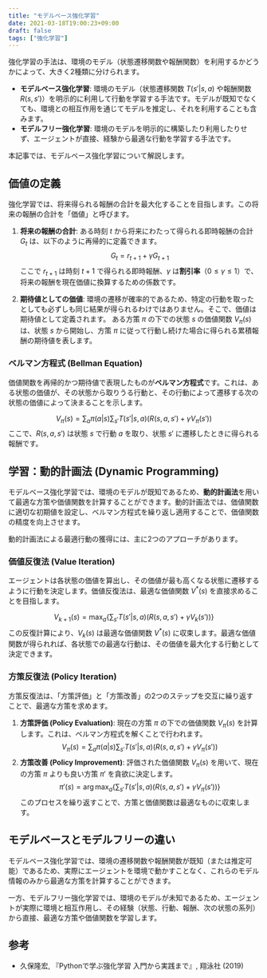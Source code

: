 ```yaml
---
title: "モデルベース強化学習"
date: 2021-03-18T19:00:23+09:00
draft: false
tags: ["強化学習"] 
---
```

<!--more-->
強化学習の手法は、環境のモデル（状態遷移関数や報酬関数）を利用するかどうかによって、大きく2種類に分けられます。

-   **モデルベース強化学習**: 環境のモデル（状態遷移関数 $T(s'|s,a)$ や報酬関数 $R(s,s')$）を明示的に利用して行動を学習する手法です。モデルが既知でなくても、環境との相互作用を通じてモデルを推定し、それを利用することも含みます。
-   **モデルフリー強化学習**: 環境のモデルを明示的に構築したり利用したりせず、エージェントが直接、経験から最適な行動を学習する手法です。

本記事では、モデルベース強化学習について解説します。

## 価値の定義

強化学習では、将来得られる報酬の合計を最大化することを目指します。この将来の報酬の合計を「価値」と呼びます。

1.  **将来の報酬の合計**: ある時刻 $t$ から将来にわたって得られる即時報酬の合計 $G_t$ は、以下のように再帰的に定義できます。
    $$ G_t = r_{t+1} + \gamma G_{t+1} $$
    ここで $r_{t+1}$ は時刻 $t+1$ で得られる即時報酬、$\gamma$ は**割引率**（$0 \le \gamma \le 1$）で、将来の報酬を現在価値に換算するための係数です。

2.  **期待値としての価値**: 環境の遷移が確率的であるため、特定の行動を取ったとしても必ずしも同じ結果が得られるわけではありません。そこで、価値は期待値として定義されます。
    ある方策 $\pi$ の下での状態 $s$ の価値関数 $V_\pi(s)$ は、状態 $s$ から開始し、方策 $\pi$ に従って行動し続けた場合に得られる累積報酬の期待値を表します。

### ベルマン方程式 (Bellman Equation)

価値関数を再帰的かつ期待値で表現したものが**ベルマン方程式**です。これは、ある状態の価値が、その状態から取りうる行動と、その行動によって遷移する次の状態の価値によって決まることを示します。

$$ V_\pi(s) = \sum_a \pi(a|s) \sum_{s'} T(s'|s,a) (R(s,a,s') + \gamma V_\pi(s')) $$
ここで、$R(s,a,s')$ は状態 $s$ で行動 $a$ を取り、状態 $s'$ に遷移したときに得られる報酬です。

## 学習：動的計画法 (Dynamic Programming)

モデルベース強化学習では、環境のモデルが既知であるため、**動的計画法**を用いて最適な方策や価値関数を計算することができます。動的計画法では、価値関数に適切な初期値を設定し、ベルマン方程式を繰り返し適用することで、価値関数の精度を向上させます。

動的計画法による最適行動の獲得には、主に2つのアプローチがあります。

### 価値反復法 (Value Iteration)

エージェントは各状態の価値を算出し、その価値が最も高くなる状態に遷移するように行動を決定します。価値反復法は、最適な価値関数 $V^*(s)$ を直接求めることを目指します。

$$ V_{k+1}(s) = \max_a \left\{ \sum_{s'} T(s'|s,a) (R(s,a,s') + \gamma V_k(s')) \right\} $$
この反復計算により、$V_k(s)$ は最適な価値関数 $V^*(s)$ に収束します。最適な価値関数が得られれば、各状態での最適な行動は、その価値を最大化する行動として決定できます。

### 方策反復法 (Policy Iteration)

方策反復法は、「方策評価」と「方策改善」の2つのステップを交互に繰り返すことで、最適な方策を求めます。

1.  **方策評価 (Policy Evaluation)**: 現在の方策 $\pi$ の下での価値関数 $V_\pi(s)$ を計算します。これは、ベルマン方程式を解くことで行われます。
    $$ V_\pi(s) = \sum_a \pi(a|s) \sum_{s'} T(s'|s,a) (R(s,a,s') + \gamma V_\pi(s')) $$
2.  **方策改善 (Policy Improvement)**: 評価された価値関数 $V_\pi(s)$ を用いて、現在の方策 $\pi$ よりも良い方策 $\pi'$ を貪欲に決定します。
    $$ \pi'(s) = \arg\max_a \left\{ \sum_{s'} T(s'|s,a) (R(s,a,s') + \gamma V_\pi(s')) \right\} $$
このプロセスを繰り返すことで、方策と価値関数は最適なものに収束します。

## モデルベースとモデルフリーの違い

モデルベース強化学習では、環境の遷移関数や報酬関数が既知（または推定可能）であるため、実際にエージェントを環境で動かすことなく、これらのモデル情報のみから最適な方策を計算することができます。

一方、モデルフリー強化学習では、環境のモデルが未知であるため、エージェントが実際に環境と相互作用し、その経験（状態、行動、報酬、次の状態の系列）から直接、最適な方策や価値関数を学習します。

## 参考
-   久保隆宏, 『Pythonで学ぶ強化学習 入門から実践まで』, 翔泳社 (2019)
